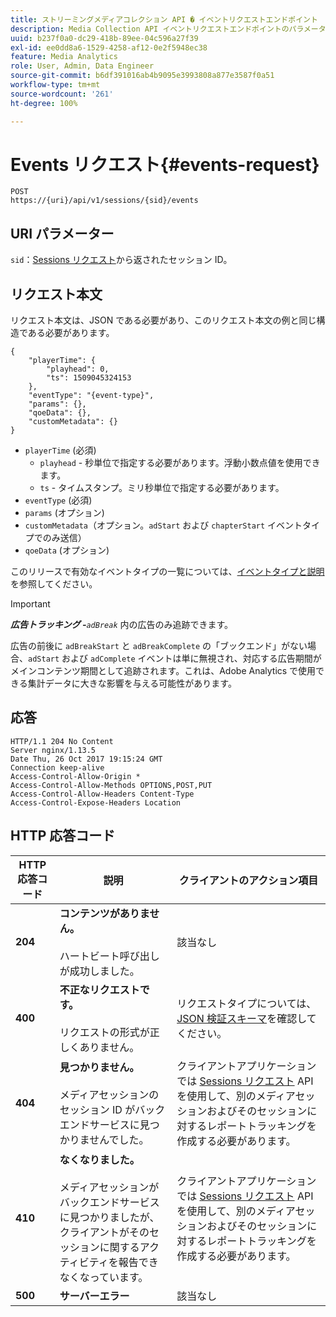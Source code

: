 ```yaml
---
title: ストリーミングメディアコレクション API � イベントリクエストエンドポイント
description: Media Collection API イベントリクエストエンドポイントのパラメーターと応答
uuid: b237f0a0-dc29-418b-89ee-04c596a27f39
exl-id: ee0dd8a6-1529-4258-af12-0e2f5948ec38
feature: Media Analytics
role: User, Admin, Data Engineer
source-git-commit: b6df391016ab4b9095e3993808a877e3587f0a51
workflow-type: tm+mt
source-wordcount: '261'
ht-degree: 100%

---
```


# Events リクエスト{#events-request}

```
POST 
https://{uri}/api/v1/sessions/{sid}/events 
```

## URI パラメーター

`sid`：[Sessions リクエスト](/help/media-collection-api/mc-api-ref/mc-api-sessions-req.md)から返されたセッション ID。

## リクエスト本文

リクエスト本文は、JSON である必要があり、このリクエスト本文の例と同じ構造である必要があります。

```
{ 
    "playerTime": { 
        "playhead": 0, 
        "ts": 1509045324153 
    }, 
    "eventType": "{event-type}", 
    "params": {}, 
    "qoeData": {}, 
    "customMetadata": {} 
}
```

* `playerTime` (必須)
   * `playhead` - 秒単位で指定する必要があります。浮動小数点値を使用できます。
   * `ts` - タイムスタンプ。ミリ秒単位で指定する必要があります。
* `eventType` (必須)
* `params` (オプション)
* `customMetadata`（オプション。`adStart` および `chapterStart` イベントタイプでのみ送信）
* `qoeData` (オプション)

このリリースで有効なイベントタイプの一覧については、[イベントタイプと説明](/help/media-collection-api/mc-api-ref/mc-api-event-types.md)を参照してください。

>[!IMPORTANT]
>
>***広告トラッキング -**`adBreak`* 内の広告のみ追跡できます。
>
>広告の前後に `adBreakStart` と `adBreakComplete` の「ブックエンド」がない場合、`adStart` および `adComplete` イベントは単に無視され、対応する広告期間がメインコンテンツ期間として追跡されます。これは、Adobe Analytics で使用できる集計データに大きな影響を与える可能性があります。

## 応答

```
HTTP/1.1 204 No Content 
Server nginx/1.13.5 
Date Thu, 26 Oct 2017 19:15:24 GMT 
Connection keep-alive 
Access-Control-Allow-Origin * 
Access-Control-Allow-Methods OPTIONS,POST,PUT 
Access-Control-Allow-Headers Content-Type 
Access-Control-Expose-Headers Location
```

## HTTP 応答コード

| HTTP 応答コード | 説明 | クライアントのアクション項目 |
|---|---|---|
| **204** | **コンテンツがありません。**<br/><br/> ハートビート呼び出しが成功しました。 | 該当なし |
| **400** | **不正なリクエストです。**<br/><br/>リクエストの形式が正しくありません。 | リクエストタイプについては、[JSON 検証スキーマ](/help/media-collection-api/mc-api-ref/mc-api-json-validation.md)を確認してください。 |
| **404** | **見つかりません。** <br/><br/> メディアセッションのセッション ID がバックエンドサービスに見つかりませんでした。 | クライアントアプリケーションでは [Sessions リクエスト](/help/media-collection-api/mc-api-ref/mc-api-sessions-req.md) API を使用して、別のメディアセッションおよびそのセッションに対するレポートトラッキングを作成する必要があります。 |
| **410** | **なくなりました。** <br/><br/> メディアセッションがバックエンドサービスに見つかりましたが、クライアントがそのセッションに関するアクティビティを報告できなくなっています。 | クライアントアプリケーションでは [Sessions リクエスト](/help/media-collection-api/mc-api-ref/mc-api-sessions-req.md) API を使用して、別のメディアセッションおよびそのセッションに対するレポートトラッキングを作成する必要があります。 |
| **500** | **サーバーエラー** | 該当なし |
